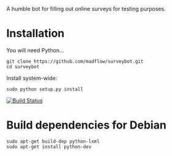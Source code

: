 A humble bot for filling out online surveys for testing purposes.

# Installation

You will need Python...

    git clone https://github.com/madflow/surveybot.git
    cd surveybot

Install system-wide:

    sudo python setup.py install

[![Build Status](https://travis-ci.org/madflow/surveybot.png?branch=master)](https://travis-ci.org/madflow/surveybot)


# Build dependencies for Debian

    sudo apt-get build-dep python-lxml
    sudo apt-get install python-dev
